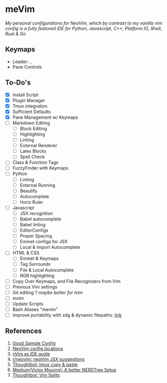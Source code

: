 # meVim
*My personal configurations for NeoVim, which by contrast to my vanilla vim config is a fully featured IDE for Python, Javascript, C++, Platform IO, Shell, Rust & Go*

## Keymaps
- Leader: `,`
- Pane Controls
	

## To-Do's
- [x] Install Script
- [x] Plugin Manager
- [x] Tmux integration
- [x] Sufficient Defaults
- [x] Pane Management w/ Keymaps
- [ ] Markdown Editing
  - [ ] Block Editing
  - [ ] Highlighting
  - [ ] Linting
  - [ ] External Renderer
  - [ ] Latex Blocks
  - [ ] Spell Check
- [ ] Class & Function Tags
- [ ] FuzzyFinder with Keymaps
- [ ] Python
  - [ ] Linting
  - [ ] External Running
  - [ ] Beautify
  - [ ] Autocomplete
  - [ ] Horiz Ruler
- [ ] Javascript
  - [ ] JSX recognition
  - [ ] Babel autocomplete
  - [ ] Babel linting
  - [ ] EditorConfigs
  - [ ] Proper Spacing
  - [ ] Emmet configs for JSX
  - [ ] Local & Import Autocomplete
- [ ] HTML & CSS
  - [ ] Emmet & Keymaps
  - [ ] Tag Surrounds
  - [ ] File & Local Autocomplete
  - [ ] RGB highlighting
- [ ] Copy Over Keymaps, and File Recognizers from Vim
- [ ] Previous Vim settings
- [ ] Git editing ? *maybe better for lvim*
- [ ] mvim
- [ ] Update Scripts
- [ ] Bash Aliases "mevim"
- [ ] Improve portability with xdg & dynamic filepaths: [link][100]

## References
1. [Good Sample Config][1]
2. [NeoVim config locations][2]
3. [nVim as IDE guide][3]
4. [r/neovim: neoVim JSX suggestions][4]
5. [Thoughtbot: tmux copy & paste][5]
6. [Medium(Victor Mourns): A better NERDTree Setup][6]
7. [Thoughtbot: Vim Splits][7]

[1]: http://bit.ly/2hoq9HF
[2]: http://bit.ly/2xoPJnm
[3]: http://bit.ly/2wI2bS6
[4]: http://bit.ly/2jUHA7h
[5]: http://bit.ly/2jRaGnL
[6]: http://bit.ly/2xZ9FAx
[7]: http://bit.ly/2y01Avj

[100]: http://bit.ly/2y0UkPU
